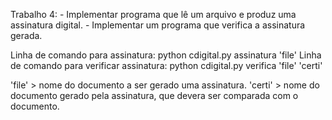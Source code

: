 Trabalho 4: - Implementar programa que lê um arquivo e produz uma assinatura digital.
	    - Implementar um programa que verifica a assinatura gerada. 

Linha de comando para assinatura: python cdigital.py assinatura 'file'
Linha de comando para verificar assinatura: python cdigital.py verifica 'file' 'certi'

'file' > nome do documento a ser gerado uma assinatura.
'certi' > nome do documento gerado pela assinatura, que devera ser comparada com o documento. 
